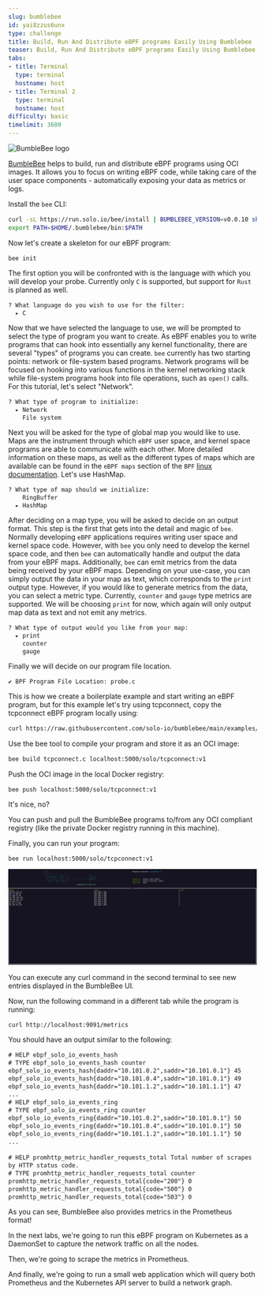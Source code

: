 ```yaml
---
slug: bumblebee
id: yai8zzus6unx
type: challenge
title: Build, Run And Distribute eBPF programs Easily Using Bumblebee
teaser: Build, Run And Distribute eBPF programs Easily Using Bumblebee
tabs:
- title: Terminal
  type: terminal
  hostname: host
- title: Terminal 2
  type: terminal
  hostname: host
difficulty: basic
timelimit: 3600
---
```


![BumbleBee logo](https://raw.githubusercontent.com/solo-io/workshops/master/ebpf/images/steps/bumblebee/bumblebee.svg)

[BumbleBee](https://github.com/solo-io/bumblebee) helps to build, run and distribute eBPF programs using OCI images. It allows you to focus on writing eBPF code, while taking care of the user space components - automatically exposing your data as metrics or logs.

Install the `bee` CLI:

```bash
curl -sL https://run.solo.io/bee/install | BUMBLEBEE_VERSION=v0.0.10 sh
export PATH=$HOME/.bumblebee/bin:$PATH
```

Now let's create a skeleton for our eBPF program:

```
bee init
```

The first option you will be confronted with is the language with which you will develop your probe. Currently only `C` is supported, but support for `Rust` is planned as well.

```
? What language do you wish to use for the filter:
  ▸ C
```

Now that we have selected the language to use, we will be prompted to select the type of program you want to create.
As eBPF enables you to write programs that can hook into essentially any kernel functionality, there are several "types" of programs you can create.
`bee` currently has two starting points: network or file-system based programs.
Network programs will be focused on hooking into various functions in the kernel networking stack while file-system programs hook into file operations, such as `open()` calls.
For this tutorial, let's select "Network".

```
? What type of program to initialize:
  ▸ Network
    File system
```

Next you will be asked for the type of global map you would like to use. Maps are the instrument through which `eBPF` user space, and kernel space programs are able to communicate with each other. More detailed information on these maps, as well as the different types of maps which are available can be found in the `eBPF maps` section of the `BPF` [linux documentation](https://man7.org/linux/man-pages/man2/bpf.2.html).
Let's use HashMap.

```
? What type of map should we initialize:
    RingBuffer
  ▸ HashMap
```

After deciding on a map type, you will be asked to decide on an output format.
This step is the first that gets into the detail and magic of `bee`.
Normally developing `eBPF` applications requires writing user space and kernel space code.
However, with `bee` you only need to develop the kernel space code, and then `bee` can automatically handle and output the data from your eBPF maps.
Additionally, `bee` can emit metrics from the data being received by your eBPF maps.
Depending on your use-case, you can simply output the data in your map as text, which corresponds to the `print` output type.
However, if you would like to generate metrics from the data, you can select a metric type.
Currently, `counter` and `gauge` type metrics are supported.
We will be choosing `print` for now, which again will only output map data as text and not emit any metrics.

```
? What type of output would you like from your map:
  ▸ print
    counter
    gauge
```

Finally we will decide on our program file location.

```
✔ BPF Program File Location: probe.c
```
This is how we create a boilerplate example and start writing an eBPF program, but for this example let's try using tcpconnect, copy the tcpconnect eBPF program locally using:

```bash
curl https://raw.githubusercontent.com/solo-io/bumblebee/main/examples/tcpconnect/tcpconnect.c > tcpconnect.c
```

Use the bee tool to compile your program and store it as an OCI image:

```bash
bee build tcpconnect.c localhost:5000/solo/tcpconnect:v1
```

Push the OCI image in the local Docker registry:
<!--bash
while ! curl localhost:5000; do
	sleep 1
done
-->
```bash
bee push localhost:5000/solo/tcpconnect:v1
```

It's nice, no?

You can push and pull the BumbleBee programs to/from any OCI compliant registry (like the private Docker registry running in this machine).

Finally, you can run your program:

```
bee run localhost:5000/solo/tcpconnect:v1
```

![BumbleBee tcpconnect](https://raw.githubusercontent.com/solo-io/workshops/master/ebpf/images/steps/bumblebee/tcpconnect.png)

You can execute any curl command in the second terminal to see new entries displayed in the BumbleBee UI.

Now, run the following command in a different tab while the program is running:

```
curl http://localhost:9091/metrics
```

You should have an output similar to the following:

```
# HELP ebpf_solo_io_events_hash
# TYPE ebpf_solo_io_events_hash counter
ebpf_solo_io_events_hash{daddr="10.101.0.2",saddr="10.101.0.1"} 45
ebpf_solo_io_events_hash{daddr="10.101.0.4",saddr="10.101.0.1"} 49
ebpf_solo_io_events_hash{daddr="10.101.1.2",saddr="10.101.1.1"} 47
...
# HELP ebpf_solo_io_events_ring
# TYPE ebpf_solo_io_events_ring counter
ebpf_solo_io_events_ring{daddr="10.101.0.2",saddr="10.101.0.1"} 50
ebpf_solo_io_events_ring{daddr="10.101.0.4",saddr="10.101.0.1"} 50
ebpf_solo_io_events_ring{daddr="10.101.1.2",saddr="10.101.1.1"} 50
...

# HELP promhttp_metric_handler_requests_total Total number of scrapes by HTTP status code.
# TYPE promhttp_metric_handler_requests_total counter
promhttp_metric_handler_requests_total{code="200"} 0
promhttp_metric_handler_requests_total{code="500"} 0
promhttp_metric_handler_requests_total{code="503"} 0
```

As you can see, BumbleBee also provides metrics in the Prometheus format!

In the next labs, we're going to run this eBPF program on Kubernetes as a DaemonSet to capture the network traffic on all the nodes.

Then, we're going to scrape the metrics in Prometheus.

And finally, we're going to run a small web application which will query both Prometheus and the Kubernetes API server to build a network graph.
